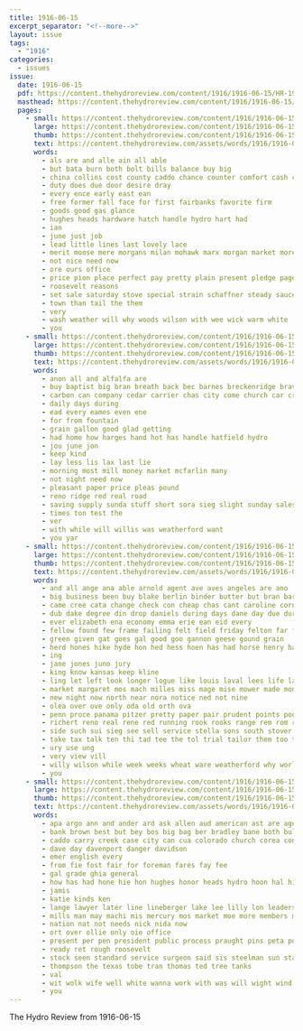 ```yaml
---
title: 1916-06-15
excerpt_separator: "<!--more-->"
layout: issue
tags:
  - "1916"
categories:
  - issues
issue:
  date: 1916-06-15
  pdf: https://content.thehydroreview.com/content/1916/1916-06-15/HR-1916-06-15.pdf
  masthead: https://content.thehydroreview.com/content/1916/1916-06-15/masthead/HR-1916-06-15.jpg
  pages:
    - small: https://content.thehydroreview.com/content/1916/1916-06-15/small/HR-1916-06-15-01.jpg
      large: https://content.thehydroreview.com/content/1916/1916-06-15/large/HR-1916-06-15-01.jpg
      thumb: https://content.thehydroreview.com/content/1916/1916-06-15/thumbnails/HR-1916-06-15-01.jpg
      text: https://content.thehydroreview.com/assets/words/1916/1916-06-15/HR-1916-06-15-01.txt
      words:
        - als are and alle ain all able
        - but bata burn both bolt bills balance buy big
        - china collins cost county caddo chance counter comfort cash can come company cream choice
        - duty does due door desire dray
        - every ence early east ean
        - free former fall face for first fairbanks favorite firm
        - goods good gas glance
        - hughes heads hardware hatch handle hydro hart had
        - ian
        - june just job
        - lead little lines last lovely lace
        - merit moose mere morgans milan mohawk marx morgan market more money
        - not nice need now
        - ore ours office
        - price pion place perfect pay pretty plain present pledge page plan pees profit plate president policy peace
        - roosevelt reasons
        - set sale saturday stove special strain schaffner steady saucer see stockton store stock second start show stand strength station sill sell
        - town than tail the them
        - very
        - wash weather will why woods wilson with wee wick warm white
        - you
    - small: https://content.thehydroreview.com/content/1916/1916-06-15/small/HR-1916-06-15-02.jpg
      large: https://content.thehydroreview.com/content/1916/1916-06-15/large/HR-1916-06-15-02.jpg
      thumb: https://content.thehydroreview.com/content/1916/1916-06-15/thumbnails/HR-1916-06-15-02.jpg
      text: https://content.thehydroreview.com/assets/words/1916/1916-06-15/HR-1916-06-15-02.txt
      words:
        - anon all and alfalfa are
        - buy baptist big bran breath back bec barnes breckenridge bravo best
        - carbon can company cedar carrier chas city come church car cross canyon
        - daily days during
        - ead every eames even ene
        - for from fountain
        - grain gallon good glad getting
        - had home how harges hand hot has handle hatfield hydro
        - jou june jon
        - keep kind
        - lay less lis lax last lie
        - morning most mill money market mcfarlin many
        - not night need now
        - pleasant paper price pleas pound
        - reno ridge red real road
        - saving supply sunda stuff short sora sieg slight sunday sales selling sale shorts ser sack service
        - times ton test the
        - ver
        - with while will willis was weatherford want
        - you yar
    - small: https://content.thehydroreview.com/content/1916/1916-06-15/small/HR-1916-06-15-03.jpg
      large: https://content.thehydroreview.com/content/1916/1916-06-15/large/HR-1916-06-15-03.jpg
      thumb: https://content.thehydroreview.com/content/1916/1916-06-15/thumbnails/HR-1916-06-15-03.jpg
      text: https://content.thehydroreview.com/assets/words/1916/1916-06-15/HR-1916-06-15-03.txt
      words:
        - and all ange ana able arnold agent ave aves angeles are ano
        - big business been buy blake berlin binder butter but bran barber board barn bull bony barbe bik brabant box back bas bowling bills best
        - came cree cata change check con cheap chas cant caroline corn chambers chick call cream clinton can city campbell company cali case
        - dub dake degree din drop daniels during days dane day due dura dea done dollar doing
        - ever elizabeth ena economy emma erie ean eid every
        - fellow found few frame failing felt field friday felton far farm fine for fast fares fin from face famous former
        - green given gat goes gal good goo gannon geese gound grain
        - herd hones hike hyde hon hed hess hoen has had horse henry hatfield hoe home health halt hin how handle hardy hot ham hydro her hard house hollow him
        - ing
        - jane jones juno jury
        - king know kansas keep kline
        - ling let left look longer logue like louis laval lees life laverne law loan las losing light labo lineberger little lovely line last
        - market margaret mos mach milles miss mage mise mower made money may monarch mer music meche mon mccormick mil matter most men mudge monday montis mills mis
        - new night now north near nora notice ned not nine
        - olea over ove only oda old orth ova
        - penn proce panama pitzer pretty paper pair prudent points poor part plain
        - richert reno real rene red running rook rooks range rem rom rent razor read renee regular
        - side such sui sieg see sell service stella sons south stover sala shreck stay sed step sagen sunday sudan sour she son sain sis sale suit shorts sho standard sean special sah sare subject simer summer straw shumate
        - take tax talk ten thi tad tee the tol trial tailor them too then tor tae try town tose top
        - ury use ung
        - very view vill
        - willy wilson while week weeks wheat ware weatherford why world ways wife wen worn wide will wee wells woods white with wasson was weit wand war wil work well went
        - you
    - small: https://content.thehydroreview.com/content/1916/1916-06-15/small/HR-1916-06-15-04.jpg
      large: https://content.thehydroreview.com/content/1916/1916-06-15/large/HR-1916-06-15-04.jpg
      thumb: https://content.thehydroreview.com/content/1916/1916-06-15/thumbnails/HR-1916-06-15-04.jpg
      text: https://content.thehydroreview.com/assets/words/1916/1916-06-15/HR-1916-06-15-04.txt
      words:
        - apa argo ann and ander ard ask allen aud american ast are agent all
        - bank brown best but bey bos big bag ber bradley bane both bullen bond bees better bowels black bone banks
        - caddo carry creek case city can cua colorado church corea con cece cash come company cannon
        - dave day davenport danger davidson
        - emer english every
        - from fie fost fair for foreman fares fay fee
        - gal grade ghia general
        - how has had hone hie hon hughes honor heads hydro hoon hal high
        - jamis
        - katie kinds ken
        - lange lawyer later line lineberger lake lee lilly lon leaders ley lever lust
        - mills man may machi mis mercury mos market moe more members min morgan most must mover mally made mars
        - nation nat not needs nick nida now
        - ort over ollie only oie office
        - present per pen president public process praught pins peta point place pine
        - ready ret rough roosevelt
        - stock seen standard service surgeon said sis steelman sun stand sas smith sumption strong stowe sunday scott
        - thompson the texas tobe tran thomas ted tree tanks
        - val
        - wit wolk wife well white wanna work with was will wight wind
        - you
---
```


The Hydro Review from 1916-06-15

<!--more-->

